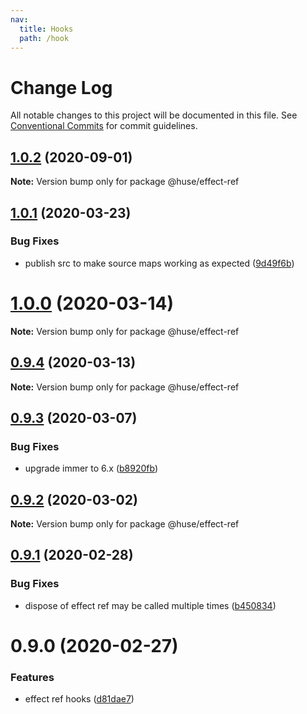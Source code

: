 ```yaml
---
nav:
  title: Hooks
  path: /hook
---
```


# Change Log

All notable changes to this project will be documented in this file.
See [Conventional Commits](https://conventionalcommits.org) for commit guidelines.

## [1.0.2](https://github.com/ecomfe/react-hooks/compare/@huse/effect-ref@1.0.1...@huse/effect-ref@1.0.2) (2020-09-01)

**Note:** Version bump only for package @huse/effect-ref





## [1.0.1](https://github.com/ecomfe/react-hooks/compare/@huse/effect-ref@0.9.3...@huse/effect-ref@1.0.1) (2020-03-23)


### Bug Fixes

* publish src to make source maps working as expected ([9d49f6b](https://github.com/ecomfe/react-hooks/commit/9d49f6b294a445c302f05da958c6e427e7eae669))





# [1.0.0](https://github.com/ecomfe/react-hooks/compare/@huse/effect-ref@0.9.3...@huse/effect-ref@1.0.0) (2020-03-14)

**Note:** Version bump only for package @huse/effect-ref





## [0.9.4](https://github.com/ecomfe/react-hooks/compare/@huse/effect-ref@0.9.3...@huse/effect-ref@0.9.4) (2020-03-13)

**Note:** Version bump only for package @huse/effect-ref





## [0.9.3](https://github.com/ecomfe/react-hooks/compare/@huse/effect-ref@0.9.2...@huse/effect-ref@0.9.3) (2020-03-07)


### Bug Fixes

* upgrade immer to 6.x ([b8920fb](https://github.com/ecomfe/react-hooks/commit/b8920fb67a14bd111b543efdcd58b67b8277ba46))





## [0.9.2](https://github.com/ecomfe/react-hooks/compare/@huse/effect-ref@0.9.1...@huse/effect-ref@0.9.2) (2020-03-02)

**Note:** Version bump only for package @huse/effect-ref





## [0.9.1](https://github.com/ecomfe/react-hooks/compare/@huse/effect-ref@0.9.0...@huse/effect-ref@0.9.1) (2020-02-28)


### Bug Fixes

* dispose of effect ref may be called multiple times ([b450834](https://github.com/ecomfe/react-hooks/commit/b4508340b9fb27b28a681b4d9d238955ceabb083))





# 0.9.0 (2020-02-27)


### Features

* effect ref hooks ([d81dae7](https://github.com/ecomfe/react-hooks/commit/d81dae7ded272b4f2eeee106f79fe72f1b9ded1a))
